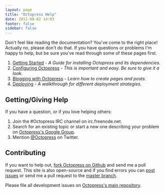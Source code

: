 ```yaml
---
layout: page
title: "Octopress Help"
date: 2011-08-02 14:03
footer: false
sidebar: false
---
```


Don't feel like reading the documentation? You've come to the right place! Actually no, please don't do that. If you have questions or problems I'm happy to help, but be sure you've read through some of these pages first.

1. [Getting Started](/docs/setup/) - *A Guide for installing Octopress and its dependencies.*
2. [Configuring Octopress](/docs/configuring/) - *This is important and easy. Be sure to give it a look.*
3. [Blogging with Octopress](/docs/blogging/) - *Learn how to create pages and posts.*
4. [Deploying](/docs/deploying/) - *A walkthrough for different deployment strategies.*

## Getting/Giving Help

If you have a question, or if you love helping others:

1. Join the #Octopress IRC channel on irc.freenode.net.
2. Search for an existing topic or start a new one describing your problem on [Octopress's Google Group](https://groups.google.com/forum/#!forum/octopress).
3. Mention [@Octopress](http://twitter.com/octopress) on Twitter.

## Contributing

If you want to help out, [fork Octopress on Github](http://github.com/imathis/octopress) and send me a pull request.
This site is also open-source and if you find errors you can [post issues](http://github.com/octopress/docs/issues/)
or send me a pull request to the [master branch](http://github.com/octopress/docs/tree/master).

Please file all development issues on [Octopress's main repository](https://github.com/imathis/octopress/issues).
